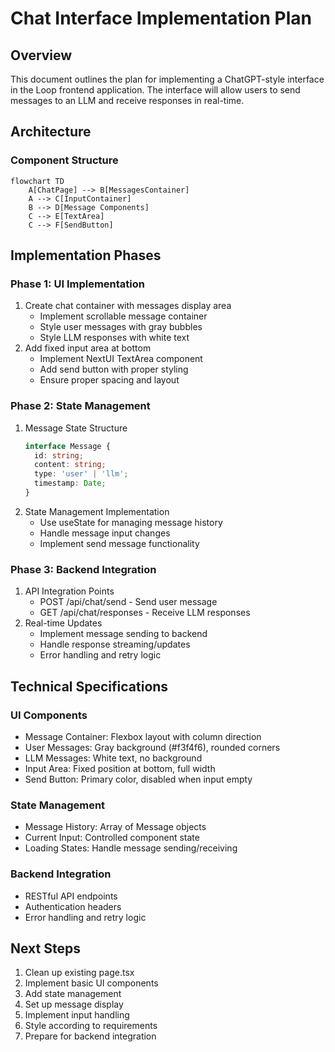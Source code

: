 # Chat Interface Implementation Plan

## Overview
This document outlines the plan for implementing a ChatGPT-style interface in the Loop frontend application. The interface will allow users to send messages to an LLM and receive responses in real-time.

## Architecture

### Component Structure
```mermaid
flowchart TD
    A[ChatPage] --> B[MessagesContainer]
    A --> C[InputContainer]
    B --> D[Message Components]
    C --> E[TextArea]
    C --> F[SendButton]
```

## Implementation Phases

### Phase 1: UI Implementation
1. Create chat container with messages display area
   - Implement scrollable message container
   - Style user messages with gray bubbles
   - Style LLM responses with white text
2. Add fixed input area at bottom
   - Implement NextUI TextArea component
   - Add send button with proper styling
   - Ensure proper spacing and layout

### Phase 2: State Management
1. Message State Structure
   ```typescript
   interface Message {
     id: string;
     content: string;
     type: 'user' | 'llm';
     timestamp: Date;
   }
   ```
2. State Management Implementation
   - Use useState for managing message history
   - Handle message input changes
   - Implement send message functionality

### Phase 3: Backend Integration
1. API Integration Points
   - POST /api/chat/send - Send user message
   - GET /api/chat/responses - Receive LLM responses
2. Real-time Updates
   - Implement message sending to backend
   - Handle response streaming/updates
   - Error handling and retry logic

## Technical Specifications

### UI Components
- Message Container: Flexbox layout with column direction
- User Messages: Gray background (#f3f4f6), rounded corners
- LLM Messages: White text, no background
- Input Area: Fixed position at bottom, full width
- Send Button: Primary color, disabled when input empty

### State Management
- Message History: Array of Message objects
- Current Input: Controlled component state
- Loading States: Handle message sending/receiving

### Backend Integration
- RESTful API endpoints
- Authentication headers
- Error handling and retry logic

## Next Steps
1. Clean up existing page.tsx
2. Implement basic UI components
3. Add state management
4. Set up message display
5. Implement input handling
6. Style according to requirements
7. Prepare for backend integration
